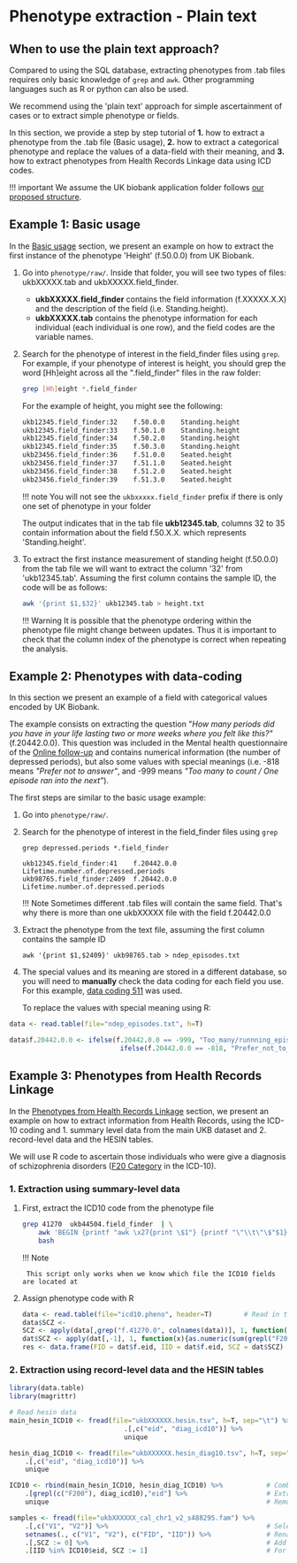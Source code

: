 # Phenotype extraction - Plain text

## When to use the plain text approach?

Compared to using the SQL database, extracting phenotypes from .tab files requires only basic knowledge of `grep` and `awk`. Other programming languages such as R or python can also be used.

We recommend using the 'plain text' approach for simple ascertainment of cases or to extract simple phenotype or fields. 

In this section, we provide a step by step tutorial of **1.** how to extract a phenotype from the .tab file (Basic usage), **2.** how to extract a categorical phenotype and replace the values of a data-field with their meaning, and **3.** how to extract phenotypes from Health Records Linkage data using ICD codes.

!!! important
    We assume the UK biobank application folder follows [our proposed structure](../../admin/master_generation/#expected-result).

## Example 1: Basic usage

In the [Basic usage](understasnd_sql/#example-1-basic-usage) section, we present an example on how to extract the first instance of the phenotype 'Height' (f.50.0.0) from UK Biobank.

1. Go into `phenotype/raw/`. Inside that folder, you will see two types of files: ukbXXXXX.tab and ukbXXXXX.field_finder.

	- **ukbXXXXX.field_finder** contains the field information (f.XXXXX.X.X) and the description of the field (i.e. Standing.height).
	- **ukbXXXXX.tab** contains the phenotype information for each individual (each individual is one row), and the field codes are the variable names.

2. Search for the phenotype of interest in the field_finder files using `grep`. For example, if your phenotype of interest is height, you should grep the word [Hh]eight across all the ".field_finder" files in the raw folder:

    ```bash
    grep [Hh]eight *.field_finder
    ```
    For the example of height, you might see the following: 
 
    ```bash
    ukb12345.field_finder:32	f.50.0.0	Standing.height
    ukb12345.field_finder:33	f.50.1.0	Standing.height
    ukb12345.field_finder:34	f.50.2.0	Standing.height
    ukb12345.field_finder:35	f.50.3.0	Standing.height
    ukb23456.field_finder:36	f.51.0.0	Seated.height
    ukb23456.field_finder:37	f.51.1.0	Seated.height
    ukb23456.field_finder:38	f.51.2.0	Seated.height
    ukb23456.field_finder:39	f.51.3.0	Seated.height
    ```

    !!! note 
        You will not see the `ukbxxxxx.field_finder` prefix if there is only one set of phenotype in your folder
    
    The output indicates that in the tab file **ukb12345.tab**, columns 32 to 35 contain information about the field f.50.X.X. which represents 'Standing.height'. 


3. To extract the first instance measurement of standing height (f.50.0.0) from the tab file we will want to extract the column '32' from 'ukb12345.tab'. Assuming the first column contains the sample ID, the code will be as follows:

    ```bash
    awk '{print $1,$32}' ukb12345.tab > height.txt
    ```

    !!! Warning
        It is possible that the phenotype ordering within the phenotype file might change between updates.
        Thus it is important to check that the column index of the phenotype is correct when repeating the analysis.

## Example 2: Phenotypes with data-coding

In this section we present an example of a field with categorical values encoded by UK Biobank. 

The example consists on extracting the question "*How many periods did you have in your life lasting two or more weeks where you felt like this?"* (f.20442.0.0). This question was included in the Mental health questionnaire of the [Online follow-up](https://biobank.ctsu.ox.ac.uk/crystal/label.cgi?id=100089) and contains numerical information (the number of depressed periods), but also some values with special meanings (i.e. -818 means *"Prefer not to answer"*, and -999 means *"Too many to count / One episode ran into the next"*).
 

The first steps are similar to the basic usage example:

1. Go into `phenotype/raw/`.
2. Search for the phenotype of interest in the field_finder files using `grep`

    ```
    grep depressed.periods *.field_finder 
    
    ukb12345.field_finder:41	f.20442.0.0	Lifetime.number.of.depressed.periods
    ukb98765.field_finder:2409	f.20442.0.0	Lifetime.number.of.depressed.periods
    ```

    !!! Note 
        Sometimes different .tab files will contain the same field. That's why there is more than one ukbXXXXX file with the field f.20442.0.0
	
3. Extract the phenotype from the text file, assuming the first column contains the sample ID

    ```
	awk '{print $1,$2409}' ukb98765.tab > ndep_episodes.txt
    ```

4. The special values and its meaning are stored in a different database, so you will need to **manually** check the data coding for each field you use. For this example, [data coding 511](https://biobank.ctsu.ox.ac.uk/crystal/coding.cgi?id=511) was used. 

    To replace the values with special meaning using R:

``` R 
data <- read.table(file="ndep_episodes.txt", h=T)

data$f.20442.0.0 <- ifelse(f.20442.0.0 == -999, "Too_many/runnning_episodes", 
							ifelse(f.20442.0.0 == -818, "Prefer_not_to_answer", f.20442.0.0)
```


## Example 3: Phenotypes from Health Records Linkage 

In the [Phenotypes from Health Records Linkage](understand_sql.md/#example-3-phenotypes-from-health-records-linkage) section, we present an example on how to extract information from Health Records, using the ICD-10 coding and 1. summary level data from the main UKB dataset and 2. record-level data and the HESIN tables.

We will use R code to ascertain those individuals who were give a diagnosis of schizophrenia disorders ([F20 Category](https://biobank.ctsu.ox.ac.uk/crystal/field.cgi?id=41270) in the ICD-10).

### 1. Extraction using summary-level data 
1. First, extract the ICD10 code from the phenotype file

    ```bash
    grep 41270  ukb44504.field_finder  | \
        awk 'BEGIN {printf "awk \x27{print \$1"} {printf "\"\\t\"\$"$1} END {print "}\x27  ukb44504.tab > icd10.pheno"} '  | \
        bash
    ```
    
    !!! Note

        This script only works when we know which file the ICD10 fields are located at

2. Assign phenotype code with R

    ``` R
    data <- read.table(file="icd10.pheno", header=T)        # Read in the file
    data$SCZ <- 
    SCZ <- apply(data[,grep("f.41270.0", colnames(data))], 1, function(row) "F200" %in% row)
    dat$SCZ <- apply(dat[,-1], 1, function(x){as.numeric(sum(grepl("F20.", x)) > 1)})
    res <- data.frame(FID = dat$f.eid, IID = dat$f.eid, SCZ = dat$SCZ)
    ```

### 2. Extraction using record-level data and the HESIN tables

``` R
library(data.table)
library(magrittr)

# Read hesin data
main_hesin_ICD10 <- fread(file="ukbXXXXXX.hesin.tsv", h=T, sep="\t") %>%            # Read in the file 
                             .[,c("eid", "diag_icd10")] %>%                         # Extract the eid and diag columns
                             unique                                                 # Remove repeated diagnosis

hesin_diag_ICD10 <- fread(file="ukbXXXXXX.hesin_diag10.tsv", h=T, sep="\t") %>%     
    .[,c("eid", "diag_icd10")] %>% 
    unique

ICD10 <- rbind(main_hesin_ICD10, hesin_diag_ICD10) %>%           # Combine the two data tables
    .[grepl(c("F200"), diag_icd10),"eid"] %>%                    # Extract the EID for anyone with diag_icd10 = F200* 
    unique                                                       # Remove duplicated eids

samples <- fread(file="ukbXXXXXX_cal_chr1_v2_s488295.fam") %>% 
    .[,c("V1", "V2")] %>%                                        # Select the first two columns
    setnames(., c("V1", "V2"), c("FID", "IID")) %>%              # Rename columns
    .[,SCZ := 0] %>%                                             # Add a SCZ column and initialize to 0 
    .[IID %in% ICD10$eid, SCZ := 1]                              # For anyone found to be in the ICD10 object, give them SCZ status of 1
```

